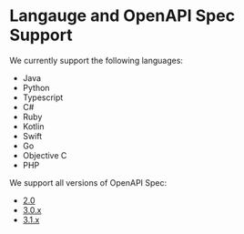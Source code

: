# Langauge and OpenAPI Spec Support

We currently support the following languages:

- Java
- Python
- Typescript
- C#
- Ruby
- Kotlin
- Swift
- Go
- Objective C
- PHP

We support all versions of OpenAPI Spec:

- [2.0](https://swagger.io/specification/v2/)
- [3.0.x](https://spec.openapis.org/oas/v3.0.3)
- [3.1.x](https://spec.openapis.org/oas/v3.1.0)
